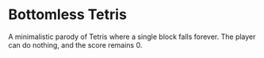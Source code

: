 # Bottomless Tetris

A minimalistic parody of Tetris where a single block falls forever. The player can do nothing, and the score remains 0.

